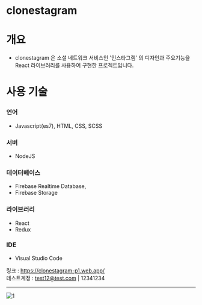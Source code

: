 # clonestagram
# 개요
- clonestagram 은 소셜 네트워크 서비스인 '인스타그램' 의 디자인과 주요기능을 React 라이브러리를 사용하여 구현한 프로젝트입니다.
# 사용 기술
### 언어
- Javascript(es7), HTML, CSS, SCSS
### 서버
- NodeJS
### 데이터베이스
- Firebase Realtime Database,
- Firebase Storage
### 라이브러리
- React
- Redux
### IDE
- Visual Studio Code

링크 : https://clonestagram-p1.web.app/    
테스트계정 : test12@test.com | 12341234

---

![1](https://user-images.githubusercontent.com/96225062/229669956-62ed1f6b-2324-40d9-aa87-03f764bd1588.png)
